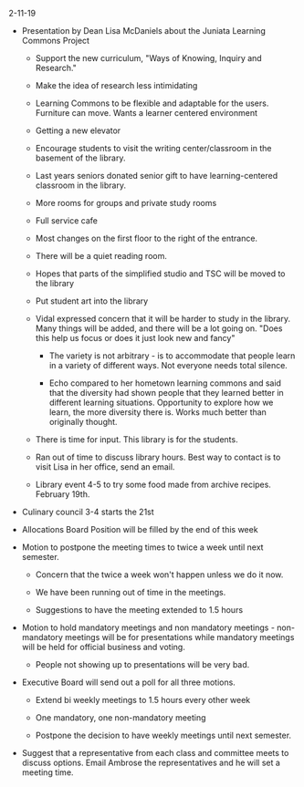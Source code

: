 2-11-19

-   Presentation by Dean Lisa McDaniels about the Juniata Learning
    Commons Project

    -   Support the new curriculum, "Ways of Knowing, Inquiry and
        Research."

    -   Make the idea of research less intimidating

    -   Learning Commons to be flexible and adaptable for the users.
        Furniture can move. Wants a learner centered environment

    -   Getting a new elevator

    -   Encourage students to visit the writing center/classroom in the
        basement of the library.

    -   Last years seniors donated senior gift to have learning-centered
        classroom in the library.

    -   More rooms for groups and private study rooms

    -   Full service cafe

    -   Most changes on the first floor to the right of the entrance.

    -   There will be a quiet reading room.

    -   Hopes that parts of the simplified studio and TSC will be moved
        to the library

    -   Put student art into the library

    -   Vidal expressed concern that it will be harder to study in the
        library. Many things will be added, and there will be a lot
        going on. "Does this help us focus or does it just look new and
        fancy"

        -   The variety is not arbitrary - is to accommodate that people
            learn in a variety of different ways. Not everyone needs
            total silence.

        -   Echo compared to her hometown learning commons and said that
            the diversity had shown people that they learned better in
            different learning situations. Opportunity to explore how we
            learn, the more diversity there is. Works much better than
            originally thought.

    -   There is time for input. This library is for the students.

    -   Ran out of time to discuss library hours. Best way to contact is
        to visit Lisa in her office, send an email.

    -   Library event 4-5 to try some food made from archive recipes.
        February 19th.

-   Culinary council 3-4 starts the 21st

-   Allocations Board Position will be filled by the end of this week

-   Motion to postpone the meeting times to twice a week until next
    semester.

    -   Concern that the twice a week won't happen unless we do it now.

    -   We have been running out of time in the meetings.

    -   Suggestions to have the meeting extended to 1.5 hours

-   Motion to hold mandatory meetings and non mandatory meetings -
    non-mandatory meetings will be for presentations while mandatory
    meetings will be held for official business and voting.

    -   People not showing up to presentations will be very bad.

-   Executive Board will send out a poll for all three motions.

    -   Extend bi weekly meetings to 1.5 hours every other week

    -   One mandatory, one non-mandatory meeting

    -   Postpone the decision to have weekly meetings until next
        semester.

-   Suggest that a representative from each class and committee meets to
    discuss options. Email Ambrose the representatives and he will set a
    meeting time.
